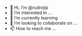 - 👋 Hi, I’m @rudrojip
- 👀 I’m interested in ...
- 🌱 I’m currently learning 
- 💞️ I’m looking to collaborate on ...
- 📫 How to reach me ...

<!---
rudrojip/rudrojip is a ✨ special ✨ repository because its `README.md` (this file) appears on your GitHub profile.
You can click the Preview link to take a look at your changes.
--->
